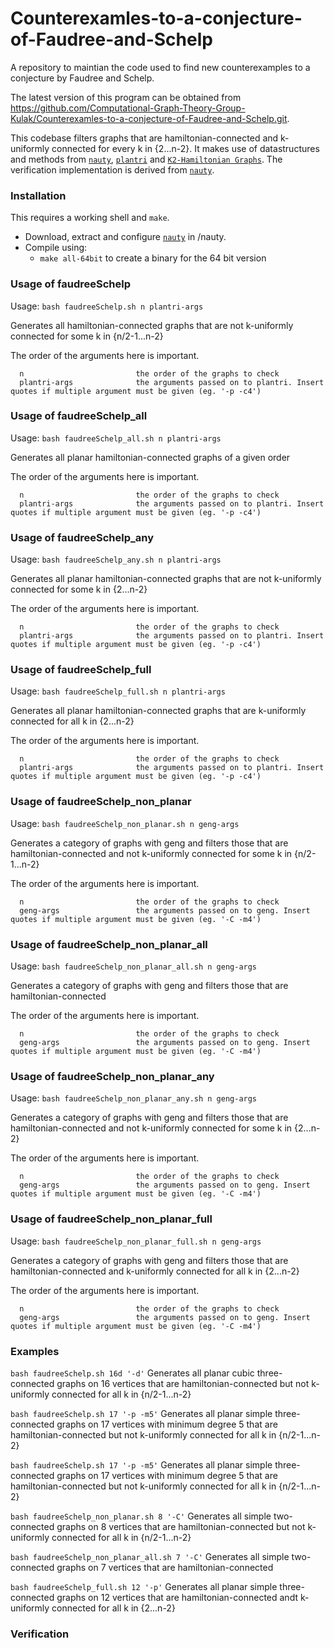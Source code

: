 # Counterexamles-to-a-conjecture-of-Faudree-and-Schelp
A repository to maintian the code used to find new counterexamples to a conjecture by Faudree and Schelp.

The latest version of this program can be obtained from <https://github.com/Computational-Graph-Theory-Group-Kulak/Counterexamles-to-a-conjecture-of-Faudree-and-Schelp.git>.

This codebase filters graphs that are hamiltonian-connected and k-uniformly connected for every k in {2...n-2}. It makes use of datastructures and methods from [`nauty`](https://pallini.di.uniroma1.it/), [`plantri`](https://users.cecs.anu.edu.au/~bdm/plantri/) and [`K2-Hamiltonian Graphs`](https://github.com/JarneRenders/K2-Hamiltonian-Graphs). The verification implementation is derived from [`nauty`](https://pallini.di.uniroma1.it/).

### Installation

This requires a working shell and `make`.

- Download, extract and configure [`nauty`](https://pallini.di.uniroma1.it/) in /nauty.
- Compile using: 
	* `make all-64bit` to create a binary for the 64 bit version

### Usage of faudreeSchelp

Usage: `bash faudreeSchelp.sh n plantri-args`

Generates all hamiltonian-connected graphs that are not k-uniformly connected for some k in {n/2-1...n-2}

The order of the arguments here is important.
```
  n                         the order of the graphs to check
  plantri-args              the arguments passed on to plantri. Insert quotes if multiple argument must be given (eg. '-p -c4')
```

### Usage of faudreeSchelp_all

Usage: `bash faudreeSchelp_all.sh n plantri-args`

Generates all planar hamiltonian-connected graphs of a given order

The order of the arguments here is important.
```
  n                         the order of the graphs to check
  plantri-args              the arguments passed on to plantri. Insert quotes if multiple argument must be given (eg. '-p -c4')
```

### Usage of faudreeSchelp_any

Usage: `bash faudreeSchelp_any.sh n plantri-args`

Generates all planar hamiltonian-connected graphs that are not k-uniformly connected for some k in {2...n-2}

The order of the arguments here is important.
```
  n                         the order of the graphs to check
  plantri-args              the arguments passed on to plantri. Insert quotes if multiple argument must be given (eg. '-p -c4')
```

### Usage of faudreeSchelp_full

Usage: `bash faudreeSchelp_full.sh n plantri-args`

Generates all planar hamiltonian-connected graphs that are k-uniformly connected for all k in {2...n-2}

The order of the arguments here is important.
```
  n                         the order of the graphs to check
  plantri-args              the arguments passed on to plantri. Insert quotes if multiple argument must be given (eg. '-p -c4')
```

### Usage of faudreeSchelp_non_planar

Usage: `bash faudreeSchelp_non_planar.sh n geng-args`

Generates a category of graphs with geng and filters those that are hamiltonian-connected and not k-uniformly connected for some k in {n/2-1...n-2}

The order of the arguments here is important.
```
  n                         the order of the graphs to check
  geng-args                 the arguments passed on to geng. Insert quotes if multiple argument must be given (eg. '-C -m4')
```

### Usage of faudreeSchelp_non_planar_all

Usage: `bash faudreeSchelp_non_planar_all.sh n geng-args`

Generates a category of graphs with geng and filters those that are hamiltonian-connected

The order of the arguments here is important.
```
  n                         the order of the graphs to check
  geng-args                 the arguments passed on to geng. Insert quotes if multiple argument must be given (eg. '-C -m4')
```

### Usage of faudreeSchelp_non_planar_any

Usage: `bash faudreeSchelp_non_planar_any.sh n geng-args`

Generates a category of graphs with geng and filters those that are hamiltonian-connected and not k-uniformly connected for some k in {2...n-2}

The order of the arguments here is important.
```
  n                         the order of the graphs to check
  geng-args                 the arguments passed on to geng. Insert quotes if multiple argument must be given (eg. '-C -m4')
```

### Usage of faudreeSchelp_non_planar_full

Usage: `bash faudreeSchelp_non_planar_full.sh n geng-args`

Generates a category of graphs with geng and filters those that are hamiltonian-connected and k-uniformly connected for all k in {2...n-2}

The order of the arguments here is important.
```
  n                         the order of the graphs to check
  geng-args                 the arguments passed on to geng. Insert quotes if multiple argument must be given (eg. '-C -m4')
```

### Examples

`bash faudreeSchelp.sh 16d '-d'`
Generates all planar cubic three-connected graphs on 16 vertices that are hamiltonian-connected but not k-uniformly connected for all k in {n/2-1...n-2}

`bash faudreeSchelp.sh 17 '-p -m5'`
Generates all planar simple three-connected graphs on 17 vertices with minimum degree 5 that are hamiltonian-connected but not k-uniformly connected for all k in {n/2-1...n-2}

`bash faudreeSchelp.sh 17 '-p -m5'`
Generates all planar simple three-connected graphs on 17 vertices with minimum degree 5 that are hamiltonian-connected but not k-uniformly connected for all k in {n/2-1...n-2}

`bash faudreeSchelp_non_planar.sh 8 '-C'`
Generates all simple two-connected graphs on 8 vertices that are hamiltonian-connected but not k-uniformly connected for all k in {n/2-1...n-2}

`bash faudreeSchelp_non_planar_all.sh 7 '-C'`
Generates all simple two-connected graphs on 7 vertices that are hamiltonian-connected

`bash faudreeSchelp_full.sh 12 '-p'`
Generates all planar simple three-connected graphs on 12 vertices that are hamiltonian-connected andt k-uniformly connected for all k in {2...n-2}

### Verification

